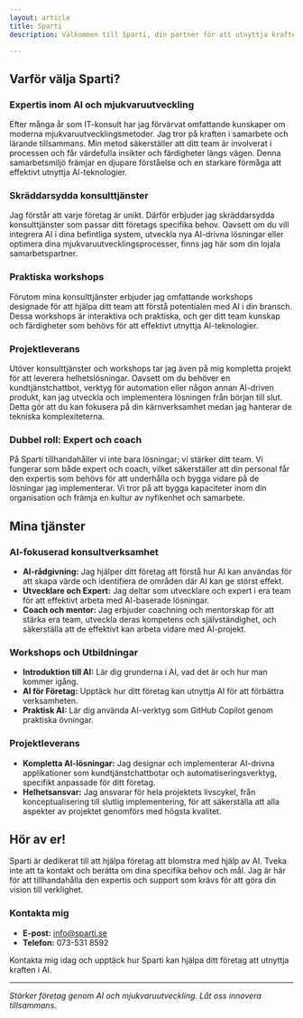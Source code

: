 ```yaml
---
layout: article
title: Sparti
description: Välkommen till Sparti, din partner för att utnyttja kraften i AI och mjukvaruutveckling. Med lång erfarenhet inom IT-konsultbranschen erbjuder jag skräddarsydda konsulttjänster, interaktiva workshops och kompletta projektleveranser. Tillsammans skapar vi innovativa lösningar som driver ditt företag framåt.

---
```

## Varför välja Sparti?

### Expertis inom AI och mjukvaruutveckling
Efter många år som IT-konsult har jag förvärvat omfattande kunskaper om moderna mjukvaruutvecklingsmetoder. Jag tror på kraften i samarbete och lärande tillsammans. Min metod säkerställer att ditt team är involverat i processen och får värdefulla insikter och färdigheter längs vägen. Denna samarbetsmiljö främjar en djupare förståelse och en starkare förmåga att effektivt utnyttja AI-teknologier.

### Skräddarsydda konsulttjänster
Jag förstår att varje företag är unikt. Därför erbjuder jag skräddarsydda konsulttjänster som passar ditt företags specifika behov. Oavsett om du vill integrera AI i dina befintliga system, utveckla nya AI-drivna lösningar eller optimera dina mjukvaruutvecklingsprocesser, finns jag här som din lojala samarbetspartner.

### Praktiska workshops
Förutom mina konsulttjänster erbjuder jag omfattande workshops designade för att hjälpa ditt team att förstå potentialen med AI i din bransch. Dessa workshops är interaktiva och praktiska, och ger ditt team kunskap och färdigheter som behövs för att effektivt utnyttja AI-teknologier.

### Projektleverans
Utöver konsulttjänster och workshops tar jag även på mig kompletta projekt för att leverera helhetslösningar. Oavsett om du behöver en kundtjänstchattbot, verktyg för automation eller någon annan AI-driven produkt, kan jag utveckla och implementera lösningen från början till slut. Detta gör att du kan fokusera på din kärnverksamhet medan jag hanterar de tekniska komplexiteterna.

### Dubbel roll: Expert och coach
På Sparti tillhandahåller vi inte bara lösningar; vi stärker ditt team. Vi fungerar som både expert och coach, vilket säkerställer att din personal får den expertis som behövs för att underhålla och bygga vidare på de lösningar jag implementerar. Vi tror på att bygga kapaciteter inom din organisation och främja en kultur av nyfikenhet och samarbete.

## Mina tjänster

### AI-fokuserad konsultverksamhet
- **AI-rådgivning:** Jag hjälper ditt företag att förstå hur AI kan användas för att skapa värde och identifiera de områden där AI kan ge störst effekt.
- **Utvecklare och Expert:** Jag deltar som utvecklare och expert i era team för att effektivt arbeta med AI-baserade lösningar.
- **Coach och mentor:** Jag erbjuder coachning och mentorskap för att stärka era team, utveckla deras kompetens och självständighet, och säkerställa att de effektivt kan arbeta vidare med AI-projekt.

### Workshops och Utbildningar
- **Introduktion till AI:** Lär dig grunderna i AI, vad det är och hur man kommer igång.
- **AI för Företag:** Upptäck hur ditt företag kan utnyttja AI för att förbättra verksamheten.
- **Praktisk AI:** Lär dig använda AI-verktyg som GitHub Copilot genom praktiska övningar.

### Projektleverans
- **Kompletta AI-lösningar:** Jag designar och implementerar AI-drivna applikationer som kundtjänstchattbotar och automatiseringsverktyg, specifikt anpassade för ditt företag.
- **Helhetsansvar:** Jag ansvarar för hela projektets livscykel, från konceptualisering till slutlig implementering, för att säkerställa att alla aspekter av projektet genomförs med högsta kvalitet.


## Hör av er!

Sparti är dedikerat till att hjälpa företag att blomstra med hjälp av AI. Tveka inte att ta kontakt och berätta om dina specifika behov och mål. Jag är här för att tillhandahålla den expertis och support som krävs för att göra din vision till verklighet.

### Kontakta mig
- **E-post:** [info@sparti.se](mailto:info@sparti.se)
- **Telefon:** 073-531 8592

Kontakta mig idag och upptäck hur Sparti kan hjälpa ditt företag att utnyttja kraften i AI.

---

*Stärker företag genom AI och mjukvaruutveckling. Låt oss innovera tillsammans.*
